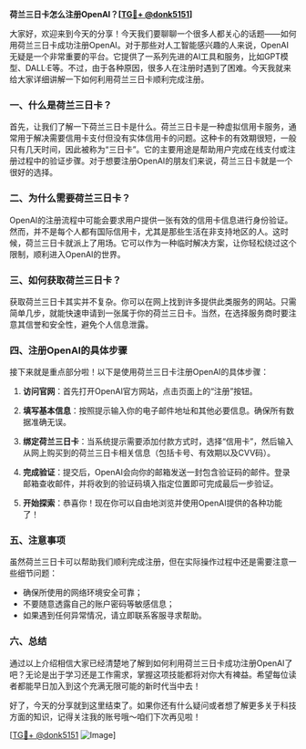 **荷兰三日卡怎么注册OpenAI？[[TG💪+ @donk5151](https://t.me/s/donk5151)]**

大家好，欢迎来到今天的分享！今天我们要聊聊一个很多人都关心的话题——如何用荷兰三日卡成功注册OpenAI。对于那些对人工智能感兴趣的人来说，OpenAI无疑是一个非常重要的平台。它提供了一系列先进的AI工具和服务，比如GPT模型、DALL·E等。不过，由于各种原因，很多人在注册时遇到了困难。今天我就来给大家详细讲解一下如何利用荷兰三日卡顺利完成注册。

### 一、什么是荷兰三日卡？

首先，让我们了解一下荷兰三日卡是什么。荷兰三日卡是一种虚拟信用卡服务，通常用于解决需要信用卡支付但没有实体信用卡的问题。这种卡的有效期很短，一般只有几天时间，因此被称为“三日卡”。它的主要用途是帮助用户完成在线支付或注册过程中的验证步骤。对于想要注册OpenAI的朋友们来说，荷兰三日卡就是一个很好的选择。

### 二、为什么需要荷兰三日卡？

OpenAI的注册流程中可能会要求用户提供一张有效的信用卡信息进行身份验证。然而，并不是每个人都有国际信用卡，尤其是那些生活在非支持地区的人。这时候，荷兰三日卡就派上了用场。它可以作为一种临时解决方案，让你轻松绕过这个限制，顺利进入OpenAI的世界。

### 三、如何获取荷兰三日卡？

获取荷兰三日卡其实并不复杂。你可以在网上找到许多提供此类服务的网站。只需简单几步，就能快速申请到一张属于你的荷兰三日卡。当然，在选择服务商时要注意其信誉和安全性，避免个人信息泄露。

### 四、注册OpenAI的具体步骤

接下来就是重点部分啦！以下是使用荷兰三日卡注册OpenAI的具体步骤：

1. **访问官网**：首先打开OpenAI官方网站，点击页面上的“注册”按钮。
   
2. **填写基本信息**：按照提示输入你的电子邮件地址和其他必要信息。确保所有数据准确无误。

3. **绑定荷兰三日卡**：当系统提示需要添加付款方式时，选择“信用卡”，然后输入从网上购买到的荷兰三日卡相关信息（包括卡号、有效期以及CVV码）。

4. **完成验证**：提交后，OpenAI会向你的邮箱发送一封包含验证码的邮件。登录邮箱查收邮件，并将收到的验证码填入指定位置即可完成最后一步验证。

5. **开始探索**：恭喜你！现在你可以自由地浏览并使用OpenAI提供的各种功能了！

### 五、注意事项

虽然荷兰三日卡可以帮助我们顺利完成注册，但在实际操作过程中还是需要注意一些细节问题：
- 确保所使用的网络环境安全可靠；
- 不要随意透露自己的账户密码等敏感信息；
- 如果遇到任何异常情况，请立即联系客服寻求帮助。

### 六、总结

通过以上介绍相信大家已经清楚地了解到如何利用荷兰三日卡成功注册OpenAI了吧？无论是出于学习还是工作需求，掌握这项技能都将对你大有裨益。希望每位读者都能早日加入到这个充满无限可能的新时代当中去！

好了，今天的分享就到这里结束了。如果你还有什么疑问或者想了解更多关于科技方面的知识，记得关注我的账号哦～咱们下次再见啦！

[[TG💪+ @donk5151](https://t.me/s/donk5151) ![Image](https://i.postimg.cc/rwNCRYN7/Snipaste-2025-04-30-17-27-05.png)]